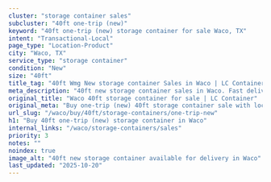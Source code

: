 ```yaml
---
cluster: "storage container sales"
subcluster: "40ft one-trip (new)"
keyword: "40ft one-trip (new) storage container for sale Waco, TX"
intent: "Transactional-Local"
page_type: "Location-Product"
city: "Waco, TX"
service_type: "storage container"
condition: "New"
size: "40ft"
title_tag: "40ft Wmg New storage container Sales in Waco | LC Container"
meta_description: "40ft new storage container sales in Waco. Fast delivery, competitive pricing. Serving storage containers area. Quote ID: 4JB. Call (214) 524-4168 for your free quote today."
original_title: "Waco 40ft storage container for sale | LC Container"
original_meta: "Buy one-trip (new) 40ft storage container sale with local delivery in Waco, TX. LC Container — local Since 2003. Request a fast quote today."
url_slug: "/waco/buy/40ft/storage-containers/one-trip-new"
h1: "Buy 40ft one-trip (new) storage container in Waco"
internal_links: "/waco/storage-containers/sales"
priority: 3
notes: ""
noindex: true
image_alt: "40ft new storage container available for delivery in Waco"
last_updated: "2025-10-20"
---
```


<!-- TODO: Add unique city/inventory copy, images, and internal links here. -->
